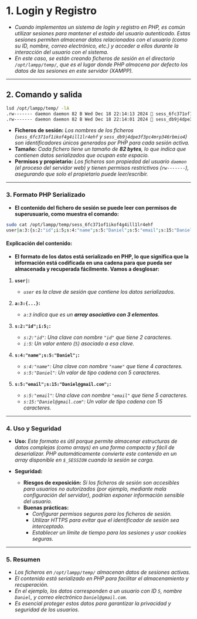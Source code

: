 <!-- Author: Daniel Benjamin Perez Morales -->
<!-- GitHub: https://github.com/DanielBenjaminPerezMoralesDev13 -->
<!-- GitLab: https://gitlab.com/DanielBenjaminPerezMoralesDev13 -->
<!-- Email: danielperezdev@proton.me -->

# **1. Login y Registro**

- *Cuando implementas un sistema de login y registro en PHP, es común utilizar sesiones para mantener el estado del usuario autenticado. Estas sesiones permiten almacenar datos relacionados con el usuario (como su ID, nombre, correo electrónico, etc.) y acceder a ellos durante la interacción del usuario con el sistema.*
- *En este caso, se están creando ficheros de sesión en el directorio `/opt/lampp/temp/`, que es el lugar donde PHP almacena por defecto los datos de las sesiones en este servidor (XAMPP).*

---

## **2. Comando y salida**

```bash
lsd /opt/lampp/temp/ -lA
.rw------- daemon daemon 82 B Wed Dec 18 22:14:13 2024  sess_6fc371of1ikof4g4ill1lr4ehf
.rw------- daemon daemon 82 B Wed Dec 18 22:14:01 2024  sess_db9j4dpe3f3pc4mrp346rbmio4
```

- **Ficheros de sesión:** *Los nombres de los ficheros (`sess_6fc371of1ikof4g4ill1lr4ehf` y `sess_db9j4dpe3f3pc4mrp346rbmio4`) son identificadores únicos generados por PHP para cada sesión activa.*
- **Tamaño:** *Cada fichero tiene un tamaño de **82 bytes**, lo que indica que contienen datos serializados que ocupan este espacio.*
- **Permisos y propietario:** *Los ficheros son propiedad del usuario `daemon` (el proceso del servidor web) y tienen permisos restrictivos (`rw-------`), asegurando que solo el propietario puede leer/escribir.*

---

### **3. Formato PHP Serializado**

- **El contenido del fichero de sesión se puede leer con permisos de superusuario, como muestra el comando:**

```bash
sudo cat /opt/lampp/temp/sess_6fc371of1ikof4g4ill1lr4ehf
user|a:3:{s:2:"id";i:5;s:4:"name";s:5:"Daniel";s:5:"email";s:15:"Daniel@gmail.com";}
```

#### **Explicación del contenido:**

- **El formato de los datos está serializado en PHP, lo que significa que la información está codificada en una cadena para que pueda ser almacenada y recuperada fácilmente. Vamos a desglosar:**

1. **`user|`:**
   - *`user` es la clave de sesión que contiene los datos serializados.*

2. **`a:3:{...}`:**
   - *`a:3` indica que es un **array asociativo con 3 elementos**.*

3. **`s:2:"id";i:5;`:**
   - *`s:2:"id"`: Una clave con nombre `"id"` que tiene 2 caracteres.*
   - *`i:5`: Un valor entero (`5`) asociado a esa clave.*

4. **`s:4:"name";s:5:"Daniel";`:**
   - *`s:4:"name"`: Una clave con nombre `"name"` que tiene 4 caracteres.*
   - *`s:5:"Daniel"`: Un valor de tipo cadena con 5 caracteres.*

5. **`s:5:"email";s:15:"Daniel@gmail.com";`:**
   - *`s:5:"email"`: Una clave con nombre `"email"` que tiene 5 caracteres.*
   - *`s:15:"Daniel@gmail.com"`: Un valor de tipo cadena con 15 caracteres.*

---

### **4. Uso y Seguridad**

- **Uso:** *Este formato es útil porque permite almacenar estructuras de datos complejas (como arrays) en una forma compacta y fácil de deserializar. PHP automáticamente convierte este contenido en un array disponible en `$_SESSION` cuando la sesión se carga.*

- **Seguridad:**
  - **Riesgos de exposición:** *Si los ficheros de sesión son accesibles para usuarios no autorizados (por ejemplo, mediante mala configuración del servidor), podrían exponer información sensible del usuario.*
  - **Buenas prácticas:**
    - *Configurar permisos seguros para los ficheros de sesión.*
    - *Utilizar HTTPS para evitar que el identificador de sesión sea interceptado.*
    - *Establecer un límite de tiempo para las sesiones y usar cookies seguras.*

---

### **5. Resumen**

- *Los ficheros en `/opt/lampp/temp/` almacenan datos de sesiones activas.*
- *El contenido está serializado en PHP para facilitar el almacenamiento y recuperación.*
- *En el ejemplo, los datos corresponden a un usuario con ID `5`, nombre `Daniel`, y correo electrónico `Daniel@gmail.com`.*
- *Es esencial proteger estos datos para garantizar la privacidad y seguridad de los usuarios.*
